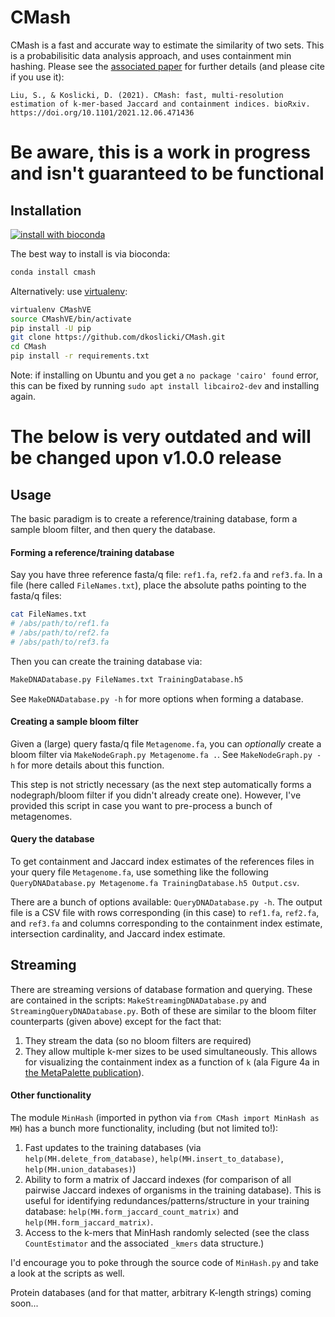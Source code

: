 # CMash
CMash is a fast and accurate way to estimate the similarity of two sets. This is a probabilisitic data analysis approach, and uses containment min hashing. Please see the [associated paper]( https://doi.org/10.1101/2021.12.06.471436) for further details (and please cite if you use it):
```
Liu, S., & Koslicki, D. (2021). CMash: fast, multi-resolution estimation of k-mer-based Jaccard and containment indices. bioRxiv.  https://doi.org/10.1101/2021.12.06.471436
```
# Be aware, this is a work in progress and isn't guaranteed to be functional

## Installation
[![install with bioconda](https://img.shields.io/badge/install%20with-bioconda-brightgreen.svg?style=flat)](http://bioconda.github.io/recipes/cmash/README.html)

The best way to install is via bioconda:
```bash
conda install cmash
```

Alternatively: use [virtualenv](https://virtualenv.pypa.io/en/stable/):
```bash
virtualenv CMashVE
source CMashVE/bin/activate
pip install -U pip
git clone https://github.com/dkoslicki/CMash.git
cd CMash
pip install -r requirements.txt
```

Note: if installing on Ubuntu and you get a ``no package 'cairo' found`` error, this can be fixed by running ``sudo apt install libcairo2-dev`` and installing again.


# The below is very outdated and will be changed upon v1.0.0 release


## Usage
The basic paradigm is to create a reference/training database, form a sample bloom filter, and then query the database.

#### Forming a reference/training database
Say you have three reference fasta/q file: ``ref1.fa``, ``ref2.fa`` and ``ref3.fa``. In a file (here called ``FileNames.txt``), place the absolute paths pointing to the fasta/q files:
```bash
cat FileNames.txt
# /abs/path/to/ref1.fa
# /abs/path/to/ref2.fa
# /abs/path/to/ref3.fa
```
Then you can create the training database via:
```bash
MakeDNADatabase.py FileNames.txt TrainingDatabase.h5
```
See ``MakeDNADatabase.py -h`` for more options when forming a database.

#### Creating a sample bloom filter
Given a (large) query fasta/q file ``Metagenome.fa``, you can *optionally* create a bloom filter via ``MakeNodeGraph.py Metagenome.fa .``. 
See ``MakeNodeGraph.py -h`` for more details about this function.

This step is not strictly necessary (as the next step automatically forms a nodegraph/bloom filter if you didn't already create one). 
However, I've provided this script in case you want to pre-process a bunch of metagenomes.

#### Query the database
To get containment and Jaccard index estimates of the references files in your query file ``Metagenome.fa``, use something like the following ``QueryDNADatabase.py Metagenome.fa TrainingDatabase.h5 Output.csv``.

There are a bunch of options available: ``QueryDNADatabase.py -h``. The output file is a CSV file with rows corresponding (in this case) to ``ref1.fa``, ``ref2.fa``, and ``ref3.fa`` and columns corresponding to the containment index estimate, intersection cardinality, and Jaccard index estimate.

## Streaming

There are streaming versions of database formation and querying. These are contained in the scripts:
``MakeStreamingDNADatabase.py`` and ``StreamingQueryDNADatabase.py``. Both of these are similar to the bloom filter counterparts (given above) except for the fact that:
1. They stream the data (so no bloom filters are required)
2. They allow multiple k-mer sizes to be used simultaneously. This allows for visualizing the containment index as a function of ``k`` (ala Figure 4a in [the MetaPalette publication](http://msystems.asm.org/content/1/3/e00020-16)).

#### Other functionality
The module ``MinHash`` (imported in python via ``from CMash import MinHash as MH``) has a bunch more functionality, including (but not limited to!):
1. Fast updates to the training databases (via ``help(MH.delete_from_database)``, ``help(MH.insert_to_database)``, ``help(MH.union_databases)``)
2. Ability to form a matrix of Jaccard indexes (for comparison of all pairwise Jaccard indexes of organisms in the training database). This is useful for identifying redundances/patterns/structure in your training database: ``help(MH.form_jaccard_count_matrix)`` and ``help(MH.form_jaccard_matrix)``.
3. Access to the k-mers that MinHash randomly selected (see the class ``CountEstimator`` and the associated ``_kmers`` data structure.)

I'd encourage you to poke through the source code of ``MinHash.py`` and take a look at the scripts as well.

Protein databases (and for that matter, arbitrary K-length strings) coming soon...
